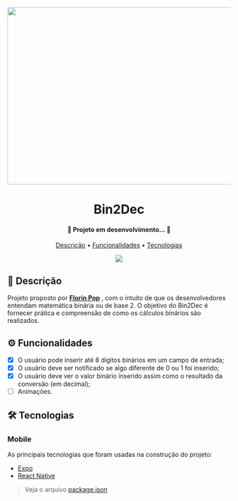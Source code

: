 <p align="center">
  <img src="https://github.com/joaosscc/banners-projetos/blob/main/bin2dec.svg" height="400" width="1280">
</p>

<h1 align="center">Bin2Dec</h1>

<h4 align="center"> 
	🚧  Projeto em desenvolvimento...  🚧
</h4>

<p align="center">
 <a href="#descricao">Descrição</a> •
 <a href="#funcionalidades">Funcionalidades</a> • 
 <a href="#tecnologias">Tecnologias</a>
</p>

<p align="center">
  <img src="https://github.com/joaosscc/banners-projetos/blob/main/bin2dec-gif.gif">
</p>

<h2 id="descricao">📝 Descrição</h2>

<p>
  Projeto proposto por <strong><a href="https://github.com/florinpop17/app-ideas">Florin Pop</a></strong> , com o intuito de que os desenvolvedores entendam matemática binária ou de base 2. O objetivo do Bin2Dec é fornecer prática e compreensão de como os cálculos binários são realizados.
</p>

<h2 id="funcionalidades">
  <g-emoji class="g-emoji" alias="gear" fallback-src="https://github.githubassets.com/images/icons/emoji/unicode/2699.png">⚙️</g-emoji>
  Funcionalidades
</h2>

- [x] O usuário pode inserir até 8 dígitos binários em um campo de entrada;
- [x] O usuário deve ser notificado se algo diferente de 0 ou 1 foi inserido;
- [x] O usuário deve ver o valor binário inserido assim como o resultado da conversão (em decimal);
- [ ] Animações.

<h2 id="tecnologias">
  <g-emoji class="g-emoji" alias="hammer_and_wrench" fallback-src="https://github.githubassets.com/images/icons/emoji/unicode/1f6e0.png">🛠</g-emoji>
  Tecnologias
</h2>

<h3>Mobile</h3>

<p>
  As principais tecnologias que foram usadas na construção do projeto:
</p>

- [Expo](https://expo.io/)
- [React Native](https://reactnative.dev/)

<blockquote>
  <p>Veja o arquivo <a href="https://github.com/joaosscc/bin2dec-app/blob/main/package.json">package.json</a></p>
</blockquote>
